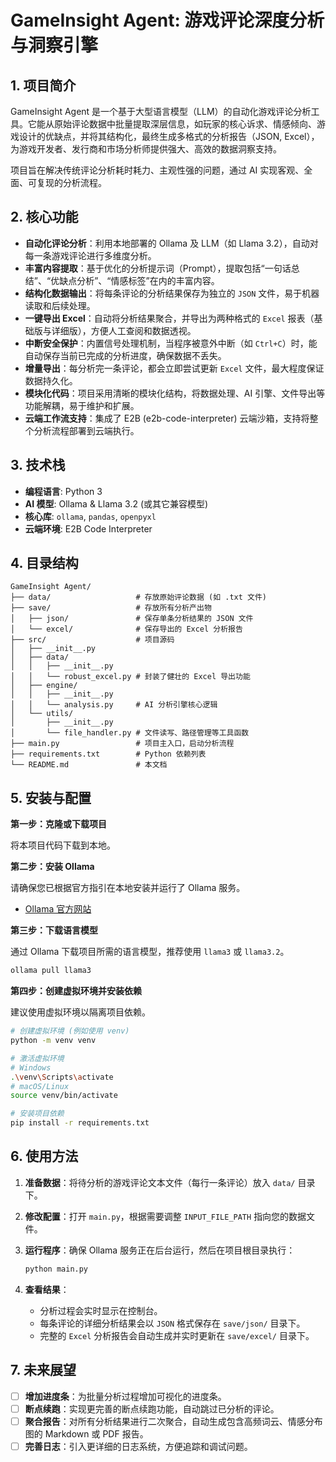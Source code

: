 # GameInsight Agent: 游戏评论深度分析与洞察引擎

## 1. 项目简介

GameInsight Agent 是一个基于大型语言模型（LLM）的自动化游戏评论分析工具。它能从原始评论数据中批量提取深层信息，如玩家的核心诉求、情感倾向、游戏设计的优缺点，并将其结构化，最终生成多格式的分析报告（JSON, Excel），为游戏开发者、发行商和市场分析师提供强大、高效的数据洞察支持。

项目旨在解决传统评论分析耗时耗力、主观性强的问题，通过 AI 实现客观、全面、可复现的分析流程。

## 2. 核心功能

- **自动化评论分析**：利用本地部署的 Ollama 及 LLM（如 Llama 3.2），自动对每一条游戏评论进行多维度分析。
- **丰富内容提取**：基于优化的分析提示词（Prompt），提取包括“一句话总结”、“优缺点分析”、“情感标签”在内的丰富内容。
- **结构化数据输出**：将每条评论的分析结果保存为独立的 `JSON` 文件，易于机器读取和后续处理。
- **一键导出 Excel**：自动将分析结果聚合，并导出为两种格式的 `Excel` 报表（基础版与详细版），方便人工查阅和数据透视。
- **中断安全保护**：内置信号处理机制，当程序被意外中断（如 `Ctrl+C`）时，能自动保存当前已完成的分析进度，确保数据不丢失。
- **增量导出**：每分析完一条评论，都会立即尝试更新 `Excel` 文件，最大程度保证数据持久化。
- **模块化代码**：项目采用清晰的模块化结构，将数据处理、AI 引擎、文件导出等功能解耦，易于维护和扩展。
- **云端工作流支持**：集成了 E2B (e2b-code-interpreter) 云端沙箱，支持将整个分析流程部署到云端执行。

## 3. 技术栈

- **编程语言**: Python 3
- **AI 模型**: Ollama & Llama 3.2 (或其它兼容模型)
- **核心库**: `ollama`, `pandas`, `openpyxl`
- **云端环境**: E2B Code Interpreter

## 4. 目录结构

```
GameInsight Agent/
├── data/                   # 存放原始评论数据 (如 .txt 文件)
├── save/                   # 存放所有分析产出物
│   ├── json/               # 保存单条分析结果的 JSON 文件
│   └── excel/              # 保存导出的 Excel 分析报告
├── src/                    # 项目源码
│   ├── __init__.py
│   ├── data/
│   │   ├── __init__.py
│   │   └── robust_excel.py # 封装了健壮的 Excel 导出功能
│   ├── engine/
│   │   ├── __init__.py
│   │   └── analysis.py     # AI 分析引擎核心逻辑
│   └── utils/
│       ├── __init__.py
│       └── file_handler.py # 文件读写、路径管理等工具函数
├── main.py                 # 项目主入口，启动分析流程
├── requirements.txt        # Python 依赖列表
└── README.md               # 本文档
```

## 5. 安装与配置

**第一步：克隆或下载项目**

将本项目代码下载到本地。

**第二步：安装 Ollama**

请确保您已根据官方指引在本地安装并运行了 Ollama 服务。

- [Ollama 官方网站](https://ollama.com/)

**第三步：下载语言模型**

通过 Ollama 下载项目所需的语言模型，推荐使用 `llama3` 或 `llama3.2`。

```bash
ollama pull llama3
```

**第四步：创建虚拟环境并安装依赖**

建议使用虚拟环境以隔离项目依赖。

```bash
# 创建虚拟环境 (例如使用 venv)
python -m venv venv

# 激活虚拟环境
# Windows
.\venv\Scripts\activate
# macOS/Linux
source venv/bin/activate

# 安装项目依赖
pip install -r requirements.txt
```

## 6. 使用方法

1.  **准备数据**：将待分析的游戏评论文本文件（每行一条评论）放入 `data/` 目录下。
2.  **修改配置**：打开 `main.py`，根据需要调整 `INPUT_FILE_PATH` 指向您的数据文件。
3.  **运行程序**：确保 Ollama 服务正在后台运行，然后在项目根目录执行：

    ```bash
    python main.py
    ```

4.  **查看结果**：
    -   分析过程会实时显示在控制台。
    -   每条评论的详细分析结果会以 `JSON` 格式保存在 `save/json/` 目录下。
    -   完整的 `Excel` 分析报告会自动生成并实时更新在 `save/excel/` 目录下。

## 7. 未来展望

- [ ] **增加进度条**：为批量分析过程增加可视化的进度条。
- [ ] **断点续跑**：实现更完善的断点续跑功能，自动跳过已分析的评论。
- [ ] **聚合报告**：对所有分析结果进行二次聚合，自动生成包含高频词云、情感分布图的 Markdown 或 PDF 报告。
- [ ] **完善日志**：引入更详细的日志系统，方便追踪和调试问题。
